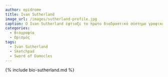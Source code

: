 ```yaml
---
author: epidrome
title: Ivan Sutherland 
image_url: /images/sutherland-profile.jpg
caption: O Ivan Sutherland έφτιαξε το πρώτο διαδραστικό σύστημα γραφικών, όπου ο χρήστης μπορούσε να αλλάξει τα προγράμματα σε πραγματικό χρόνο με απλά συστήματα εισόδου και εξόδου, όπως είναι η οθονή και η πένα. 
categories:
  - Βιογραφία 
  - Ορισμός 
tags:
  - Ivan Sutherland
  - Sketchpad
  - Sword of Damocles
---
```


{% include bio-sutherland.md %}
